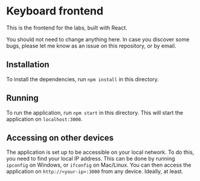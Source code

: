 # Keyboard frontend
This is the frontend for the labs, built with React.

You should not need to change anything here. In case you discover some bugs, please let me know as an issue on this repository, or by email.

## Installation
To install the dependencies, run `npm install` in this directory.

## Running
To run the application, run `npm start` in this directory. This will start the application on `localhost:3000`.

## Accessing on other devices
The application is set up to be accessible on your local network. To do this, you need to find your local IP address. This can be done by running `ipconfig` on Windows, or `ifconfig` on Mac/Linux. You can then access the application on `http://<your-ip>:3000` from any device. Ideally, at least.
